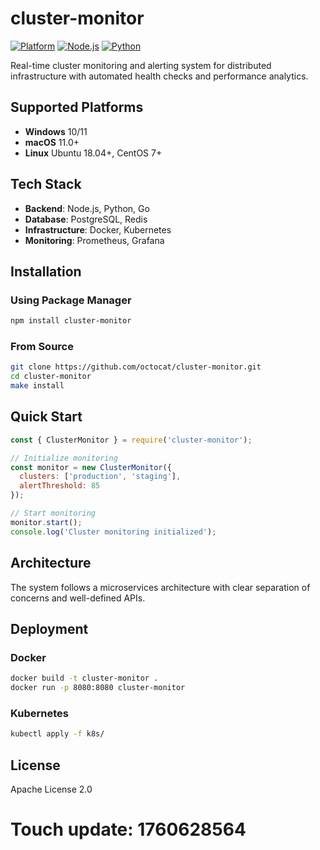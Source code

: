 # cluster-monitor

[![Platform](https://img.shields.io/badge/platform-windows%20%7C%20macos%20%7C%20linux-lightgrey)]()
[![Node.js](https://img.shields.io/badge/node.js-18.x-green)]()
[![Python](https://img.shields.io/badge/python-3.8+-blue)]()

Real-time cluster monitoring and alerting system for distributed infrastructure with automated health checks and performance analytics.

## Supported Platforms

- **Windows** 10/11
- **macOS** 11.0+
- **Linux** Ubuntu 18.04+, CentOS 7+

## Tech Stack

- **Backend**: Node.js, Python, Go
- **Database**: PostgreSQL, Redis
- **Infrastructure**: Docker, Kubernetes
- **Monitoring**: Prometheus, Grafana

## Installation

### Using Package Manager

```bash
npm install cluster-monitor
```

### From Source

```bash
git clone https://github.com/octocat/cluster-monitor.git
cd cluster-monitor
make install
```

## Quick Start

```javascript
const { ClusterMonitor } = require('cluster-monitor');

// Initialize monitoring
const monitor = new ClusterMonitor({
  clusters: ['production', 'staging'],
  alertThreshold: 85
});

// Start monitoring
monitor.start();
console.log('Cluster monitoring initialized');
```

## Architecture

The system follows a microservices architecture with clear separation of concerns and well-defined APIs.

## Deployment

### Docker

```bash
docker build -t cluster-monitor .
docker run -p 8080:8080 cluster-monitor
```

### Kubernetes

```bash
kubectl apply -f k8s/
```

## License

Apache License 2.0

# Touch update: 1760628564
